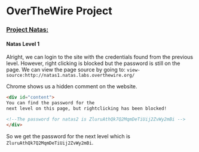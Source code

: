 # OverTheWire Project

### [Project Natas:](http://overthewire.org/wargames/natas/)

#### Natas Level 1

Alright, we can login to the site with the credentials found from the previous level.
However, right clicking is blocked but the password is still on the page.
We can view the page source by going to: `view-source:http://natas1.natas.labs.overthewire.org/`

 Chrome shows us a hidden comment on the website.

```html
<div id="content">
You can find the password for the
next level on this page, but rightclicking has been blocked!

<!--The password for natas2 is ZluruAthQk7Q2MqmDeTiUij2ZvWy2mBi -->
</div>
```
So we get the password for the next level which is
`ZluruAthQk7Q2MqmDeTiUij2ZvWy2mBi`.

